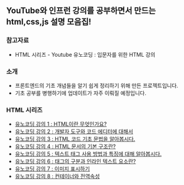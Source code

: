 ## YouTube와 인프런 강의를 공부하면서 만드는 html,css,js 설명 모음집!

### 참고자료

* HTML 시리즈 - Youtube 유노코딩 : 입문자를 위한 HTML 강의

### 소개

* 프론트엔드의 기초 개념들을 알기 쉽게 정리하기 위해 만든 프로젝트입니다.
* 기초 공부를 병행하기에 업데이트가 자주 이뤄질 예정입니다.

### HTML 시리즈
* [유노코딩 강의 1 : HTML이란 무엇인가요?](https://github.com/sangjun1126/HCJ_Basic/blob/main/Basic1.md)
* [유노코딩 강의 2 : 개발자 도구와 코드 에디터에 대해서](https://github.com/sangjun1126/HCJ_Basic/blob/main/Basic2.md)
* [유노코딩 강의 3 : HTML 코드 기초 문법을 알아봅시다.](https://github.com/sangjun1126/HCJ_Basic/blob/main/Basic3.md)
* [유노코딩 강의 4 : HTML 문서의 기본 구조란?](https://github.com/sangjun1126/HCJ_Basic/blob/main/Basic4.md)
* [유노코딩 강의 5 : 텍스트 태그 사용 방법과 특징에 대해 알아봅시다.](https://github.com/sangjun1126/HCJ_Basic/blob/main/Basic5.md)
* [유노코딩 강의 6 : 태그의 구분과 인라인 텍스트 요소란?](https://github.com/sangjun1126/HCJ_Basic/blob/main/Basic6.md)
* [유노코딩 강의 7 : 이미지 표시하기](https://github.com/sangjun1126/HCJ_Basic/blob/main/Basic7.md)
* [유노코딩 강의 8 : 컨테이너와 전역속성](https://github.com/sangjun1126/HCJ_Basic/blob/main/Basic8.md)


